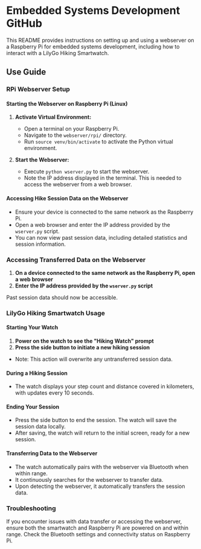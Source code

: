 # Embedded Systems Development GitHub

This README provides instructions on setting up and using a webserver on a Raspberry Pi for embedded systems development, including how to interact with a LilyGo Hiking Smartwatch.

## Use Guide

### RPi Webserver Setup

#### Starting the Webserver on Raspberry Pi (Linux)

1. **Activate Virtual Environment:**
   - Open a terminal on your Raspberry Pi.
   - Navigate to the `webserver/rpi/` directory.
   - Run `source venv/bin/activate` to activate the Python virtual environment.

2. **Start the Webserver:**
   - Execute `python wserver.py` to start the webserver.
   - Note the IP address displayed in the terminal. This is needed to access the webserver from a web browser.

#### Accessing Hike Session Data on the Webserver

- Ensure your device is connected to the same network as the Raspberry Pi.
- Open a web browser and enter the IP address provided by the `wserver.py` script.
- You can now view past session data, including detailed statistics and session information.

### Accessing Transferred Data on the Webserver

1. **On a device connected to the same network as the Raspberry Pi, open a web browser**
2. **Enter the IP address provided by the `wserver.py` script**

 Past session data should now be accessible.

### LilyGo Hiking Smartwatch Usage

#### Starting Your Watch

1. **Power on the watch to see the "Hiking Watch" prompt**
2. **Press the side button to initiate a new hiking session**
- Note: This action will overwrite any untransferred session data.

#### During a Hiking Session

- The watch displays your step count and distance covered in kilometers, with updates every 10 seconds.

#### Ending Your Session

- Press the side button to end the session. The watch will save the session data locally.
- After saving, the watch will return to the initial screen, ready for a new session.

#### Transferring Data to the Webserver

- The watch automatically pairs with the webserver via Bluetooth when within range.
- It continuously searches for the webserver to transfer data.
- Upon detecting the webserver, it automatically transfers the session data.

### Troubleshooting

If you encounter issues with data transfer or accessing the webserver, ensure both the smartwatch and Raspberry Pi are powered on and within range. Check the Bluetooth settings and connectivity status on Raspberry Pi.
